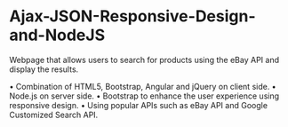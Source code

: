 # Ajax-JSON-Responsive-Design-and-NodeJS
Webpage that allows users to search for products using the eBay API and display the results. 


• Combination of HTML5, Bootstrap, Angular and jQuery on client side.
• Node.js on server side.
• Bootstrap to enhance the user experience using responsive design.
• Using popular APIs such as eBay API and Google Customized Search API.
